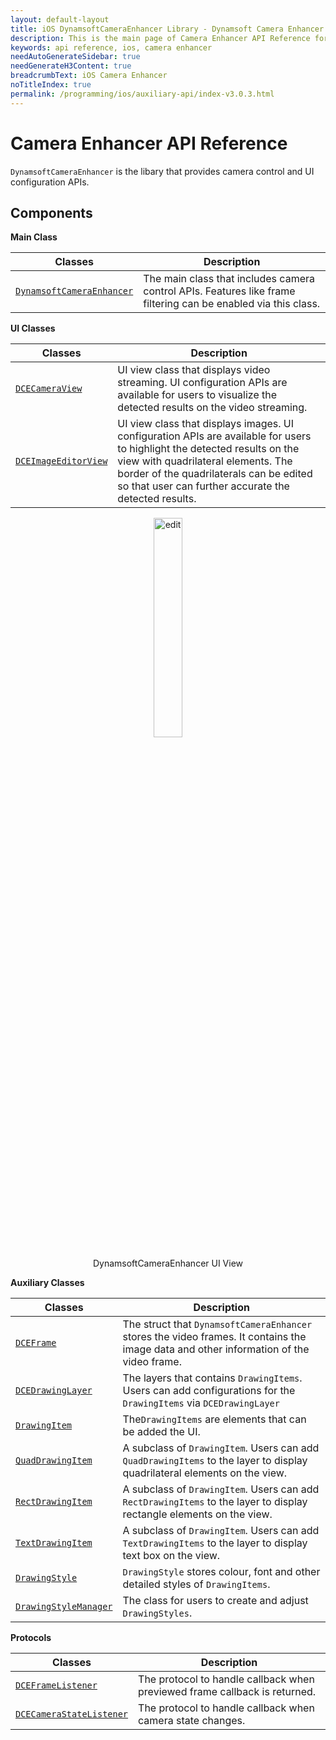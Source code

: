 ```yaml
---
layout: default-layout
title: iOS DynamsoftCameraEnhancer Library - Dynamsoft Camera Enhancer Documents
description: This is the main page of Camera Enhancer API Reference for iOS SDK.
keywords: api reference, ios, camera enhancer
needAutoGenerateSidebar: true
needGenerateH3Content: true
breadcrumbText: iOS Camera Enhancer
noTitleIndex: true
permalink: /programming/ios/auxiliary-api/index-v3.0.3.html
---
```


# Camera Enhancer API Reference

`DynamsoftCameraEnhancer` is the libary that provides camera control and UI configuration APIs.

## Components

**Main Class**

| Classes | Description |
| ------- | ----------- |
| [`DynamsoftCameraEnhancer`](camera-enhancer.html) | The main class that includes camera control APIs. Features like frame filtering can be enabled via this class. |

**UI Classes**

| Classes | Description |
| ------- | ----------- |
| [`DCECameraView`](dcecameraview.html) | UI view class that displays video streaming. UI configuration APIs are available for users to visualize the detected results on the video streaming. |
| [`DCEImageEditorView`](dceimageeditorview.html) | UI view class that displays images. UI configuration APIs are available for users to highlight the detected results on the view with quadrilateral elements. The border of the quadrilaterals can be edited so that user can further accurate the detected results. |

<div align="center">
    <p><img src="../../../../assets/dce-ddn-view.gif" width="30%" alt="edit"></p>
    <p>DynamsoftCameraEnhancer UI View</p>
</div>

**Auxiliary Classes**

| Classes | Description |
| ------- | ----------- |
| [`DCEFrame`](dceframe.html) | The struct that `DynamsoftCameraEnhancer` stores the video frames. It contains the image data and other information of the video frame. |
| [`DCEDrawingLayer`](dcedrawinglayer.html) | The layers that contains `DrawingItems`. Users can add configurations for the `DrawingItems` via `DCEDrawingLayer` |
| [`DrawingItem`](drawingitem.html) | The`DrawingItems` are elements that can be added the UI. |
| [`QuadDrawingItem`](drawingitem-quad.html) | A subclass of `DrawingItem`. Users can add `QuadDrawingItems` to the layer to display quadrilateral elements on the view. |
| [`RectDrawingItem`](drawingitem-rect.html) | A subclass of `DrawingItem`. Users can add `RectDrawingItems` to the layer to display rectangle elements on the view. |
| [`TextDrawingItem`](drawingitem-text.html) | A subclass of `DrawingItem`. Users can add `TextDrawingItems` to the layer to display text box on the view. |
| [`DrawingStyle`](drawingstyle.html) | `DrawingStyle` stores colour, font and other detailed styles of `DrawingItems`. |
| [`DrawingStyleManager`](drawingstylemanager.html) | The class for users to create and adjust `DrawingStyles`. |

**Protocols**

| Classes | Description |
| ------- | ----------- |
| [`DCEFrameListener`](protocol-dceframelistener.html) | The protocol to handle callback when previewed frame callback is returned. |
| [`DCECameraStateListener`](protocol-dcecamerastatelistener.html) | The protocol to handle callback when camera state changes. |
